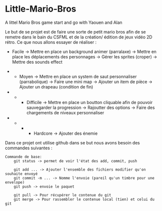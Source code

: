 # Little-Mario-Bros
A littel Mario Bros game start and go with Yaouen and Alan

Le but de se projet est de faire une sorte de petit mario bros afin de se remetre dans le bain du CSFML et de la création/ édition de jeux vidéo 2D rétro. Ce que nous allons essayer de réaliser :

- Facile
-> Mettre en place un background animer (parralaxe)
-> Mettre en place les déplacements des personnages
-> Gérer les sprites (croper)
-> Mettre des sounds effect

- - Moyen
-> Mettre en place un system de saut personnaliser (parrabolique)
-> Faire une mini map
-> Ajouter un item de pièce
-> Ajouter un drapeau (condition de fin)

- - - Difficile
-> Mettre en place un boutton cliquable afin de pouvoir sauvegarder la progression
-> Rajoutter des options
-> Faire des chargements de niveaux personnaliser

- - - - Hardcore
-> Ajouter des énemie

Dans ce projet ont utilise github dans se but nous avons besoin des commandes suivantes :

    Commande de base:
        git status -> permet de voir l'état des add, commit, push

        git add ... -> Ajouter l'ensemble des fichiers modifier qu'on souhaite envoyé
        git commit -m ... -> Nomme l'envoie (pareil qu'un timbre pour une envelope)
        git push -> envoie le paquet

        git pull -> Pour récupérer le contenue du git
        git merge -> Pour rassembler le contenue local (tien) et celui du git
